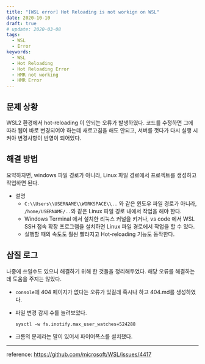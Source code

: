 ```yaml
---
title: "[WSL error] Hot Reloading is not workign on WSL"
date: 2020-10-10
draft: true
# update: 2020-03-08
tags:
  - WSL
  - Error
keywords:
  - WSL
  - Hot Reloading
  - Hot Reloading Error
  - HMR not working
  - HMR Error
---
```




## **문제 상황**

WSL2 환경에서 hot-reloading 이 안되는 오류가 발생하였다. 코드를 수정하면 그에 따라 웹이 바로 변경되어야 하는데 새로고침을 해도 안되고, 서버를 껏다가 다시 실행 시켜야 변경사항이 반영이 되어있다.

## **해결 방법**

요약하자면, windows 파일 경로가 아니라, Linux 파일 경로에서 프로젝트를 생성하고 작업하면 된다.

- 설명
  - `C:\\Users\\USERNAME\\WORKSPACE\\..` 와 같은 윈도우 파일 경로가 아니라, `/home/USERNAME/..`와 같은 Linux 파일 경로 내에서 작업을 해야 한다.
  - Windows Terminal 에서 설치한 리눅스 커널을 키거나, vs code 에서 WSL SSH 접속 확장 프로그램을 설치하면 Linux 파일 경로에서 작업을 할 수 있다. 
  - 실행할 때의 속도도 훨씬 빨라지고 Hot-reloading 기능도 동작한다.

## **삽질 로그**

나중에 쓰일수도 있으니 해결하기 위해 한 것들을 정리해두었다. 해당 오류를 해결하는데 도움을 주지는 않았다.

- `console`에 404 페이지가 없다는 오류가 있길래 혹시나 하고 404.md를 생성하였다.

- 파일 변경 감지 수를 늘려보았다.

  ```
  sysctl -w fs.inotify.max_user_watches=524288
  ```

- 크롬의 문제라는 말이 있어서 파이어폭스를 설치했다.



------

reference: https://github.com/microsoft/WSL/issues/4417